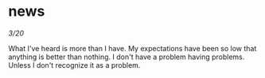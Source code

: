 # news

_3/20_

What I've heard is more than I have. My expectations have been so low that anything is better than nothing. I don't have a problem having problems. Unless I don't recognize it as a problem.

